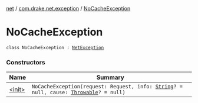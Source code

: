 [net](../../index.md) / [com.drake.net.exception](../index.md) / [NoCacheException](./index.md)

# NoCacheException

`class NoCacheException : `[`NetException`](../-net-exception/index.md)

### Constructors

| Name | Summary |
|---|---|
| [&lt;init&gt;](-init-.md) | `NoCacheException(request: Request, info: `[`String`](https://kotlinlang.org/api/latest/jvm/stdlib/kotlin/-string/index.html)`? = null, cause: `[`Throwable`](https://kotlinlang.org/api/latest/jvm/stdlib/kotlin/-throwable/index.html)`? = null)` |
